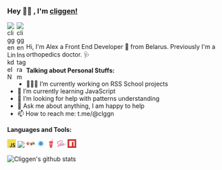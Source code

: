 ### Hey 👋🏻 , I'm [cliggen!](https://github.com/cliggen) 

<a href="https://www.linkedin.com/in/aliaksandr-matveichykau-05b7941a1/">
  <img align="left" alt="cliggen LinkdeIN" width="22px" src="https://cdn.jsdelivr.net/npm/simple-icons@v3/icons/linkedin.svg" />
</a>
<a href="https://www.instagram.com/shythrill/">
  <img align="left" alt="cliggen Instagram" width="22px" src="https://cdn.jsdelivr.net/npm/simple-icons@v3/icons/instagram.svg" />
</a>
<br />
<br />

Hi, I'm Alex a Front End Developer 🚀 from Belarus.
Previously I'm a orthopedics doctor. 🩺
  
**Talking about Personal Stuffs:**

- 👨🏽‍💻 I’m currently working on RSS School projects
- 🌱 I’m currently learning JavaScript
- 🤔 I’m looking for help with patterns understanding
- 💬 Ask me about anything, I am happy to help
- 📫 How to reach me: t.me/@clggn

**Languages and Tools:**  

<code><img height="20" src="https://raw.githubusercontent.com/github/explore/80688e429a7d4ef2fca1e82350fe8e3517d3494d/topics/javascript/javascript.png"></code>
<code><img height="20" src="https://upload.wikimedia.org/wikipedia/commons/thumb/1/10/CSS3_and_HTML5_logos_and_wordmarks.svg/791px-CSS3_and_HTML5_logos_and_wordmarks.svg.png"></code>
<code><img height="20" src="https://raw.githubusercontent.com/github/explore/80688e429a7d4ef2fca1e82350fe8e3517d3494d/topics/git/git.png"></code>
<code><img height="20" src="https://raw.githubusercontent.com/github/explore/80688e429a7d4ef2fca1e82350fe8e3517d3494d/topics/webpack/webpack.png"></code>
<code><img height="20" src="https://raw.githubusercontent.com/github/explore/80688e429a7d4ef2fca1e82350fe8e3517d3494d/topics/gulp/gulp.png"></code>
<code><img height="20" src="https://raw.githubusercontent.com/github/explore/80688e429a7d4ef2fca1e82350fe8e3517d3494d/topics/sass/sass.png"></code>
<code><img height="20" src="https://raw.githubusercontent.com/github/explore/80688e429a7d4ef2fca1e82350fe8e3517d3494d/topics/npm/npm.png"></code>



![Cliggen's github stats](https://github-readme-stats.vercel.app/api?username=cliggen&show_icons=true&hide_border=true)
